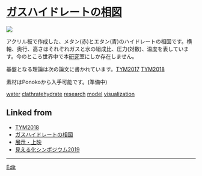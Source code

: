 ---
---
# [ガスハイドレートの相図](ガスハイドレートの相図)

![](https://i.gyazo.com/f6812119debfef70c326b6b13917fee3.jpg)

アクリル板で作成した、メタン(赤)とエタン(青)のハイドレートの相図です。横軸、奥行、高さはそれぞれガスと水の組成比、圧力(対数)、温度を表しています。今のところ世界中で本[研究](研究)室にしか存在しません。



基盤となる理論は次の論文に書かれています。[TYM2017](TYM2017) [TYM2018](TYM2018)



素材はPonokoから入手可能です。(準備中)



[water](water) [clathratehydrate](clathratehydrate) [research](research) [model](model) [visualization](visualization) 




## Linked from

* [TYM2018](TYM2018.md)
* [ガスハイドレートの相図](ガスハイドレートの相図.md)
* [展示・上映](展示・上映.md)
* [見える化シンポジウム2019](見える化シンポジウム2019.md)


----
[Edit](https://github.com/vitroid/vitroid.github.io/edit/master/MD/ガスハイドレートの相図.md)
